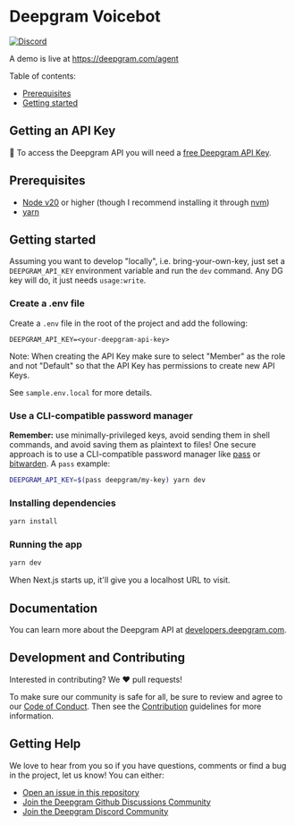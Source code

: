 # Deepgram Voicebot

[![Discord](https://dcbadge.vercel.app/api/server/xWRaCDBtW4?style=flat)](https://discord.gg/xWRaCDBtW4)

A demo is live at https://deepgram.com/agent

Table of contents:

- [Prerequisites](#prerequisites)
- [Getting started](#getting-started)

## Getting an API Key

🔑 To access the Deepgram API you will need a [free Deepgram API Key](https://console.deepgram.com/signup?jump=keys).

## Prerequisites

- [Node v20](https://nodejs.org/en/download/) or higher (though I recommend installing it through [nvm](https://github.com/nvm-sh/nvm#installing-and-updating))
- [yarn](https://classic.yarnpkg.com/en/docs/install)

## Getting started

Assuming you want to develop "locally", i.e. bring-your-own-key, just set a `DEEPGRAM_API_KEY`
environment variable and run the `dev` command. Any DG key will do, it just needs `usage:write`.

### Create a .env file

Create a `.env` file in the root of the project and add the following:

```
DEEPGRAM_API_KEY=<your-deepgram-api-key>
```

Note: When creating the API Key make sure to select "Member" as the role and not "Default" so that the API Key has permissions to create new API Keys.

See `sample.env.local` for more details.

### Use a CLI-compatible password manager

**Remember:** use minimally-privileged keys, avoid sending them in shell commands, and avoid saving
them as plaintext to files! One secure approach is to use a CLI-compatible password manager like
[pass](https://www.passwordstore.org/) or [bitwarden](https://bitwarden.com/help/cli/). A `pass`
example:

```sh
DEEPGRAM_API_KEY=$(pass deepgram/my-key) yarn dev
```

### Installing dependencies

```sh
yarn install
```

### Running the app

```sh
yarn dev
```

When Next.js starts up, it'll give you a localhost URL to visit.

## Documentation

You can learn more about the Deepgram API at [developers.deepgram.com](https://developers.deepgram.com/docs).

## Development and Contributing

Interested in contributing? We ❤️ pull requests!

To make sure our community is safe for all, be sure to review and agree to our
[Code of Conduct](./.github/CODE_OF_CONDUCT.md). Then see the
[Contribution](./.github/CONTRIBUTING.md) guidelines for more information.

## Getting Help

We love to hear from you so if you have questions, comments or find a bug in the
project, let us know! You can either:

- [Open an issue in this repository](https://github.com/deepgram-devs/deepgram-voice-agent-demo/issues/new)
- [Join the Deepgram Github Discussions Community](https://github.com/orgs/deepgram/discussions)
- [Join the Deepgram Discord Community](https://discord.gg/xWRaCDBtW4)

[license]: LICENSE.txt